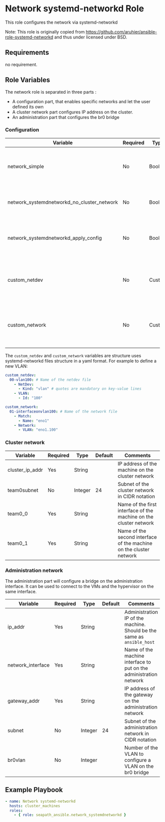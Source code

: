 # Network systemd-networkd Role

This role configures the network via systemd-networkd

Note: This role is originally copied from https://github.com/aruhier/ansible-role-systemd-networkd and thus under licensed under BSD.

## Requirements

no requirement.

## Role Variables

The network role is separated in three parts :
- A configuration part, that enables specific networks and let the user defined its own
- A cluster network part configures IP address on the cluster.
- An administration part that configures the br0 bridge

### Configuration

| Variable                                   | Required | Type   | Comments                                                                     |
|--------------------------------------------|----------|--------|------------------------------------------------------------------------------|
| network_simple                             | No       | Bool   | Put to true to avoid defining the administration network. See below          |
| network_systemdnetworkd_no_cluster_network | No       | Bool   | Put to true to avoid defining the cluster IP configuration. See below        |
| network_systemdnetworkd_apply_config       | No       | Bool   | Apply the configuration directly, or wait for next reboot to be applied      |
| custom_netdev                              | No       | Custom | Additional systemd-networkd network for the user to define. See syntax below |
| custom_network                             | No       | Custom | Additional systemd-networkd netdev for the user to define. See syntax below  |

The `custom_netdev` and `custom_network` variables are structure uses systemd-networkd files structure in a yaml format.
For example to define a new VLAN:

```yaml
custom_netdev:
  00-vlan100: # Name of the netdev file
    - NetDev:
      - Kind: "vlan" # quotes are mandatory on key-value lines
    - VLAN:
      - Id: "100"

custom_network:
  01-interfaceonvlan100: # Name of the network file
    - Match:
      - Name: "eno1"
    - Network:
      - VLAN: "eno1.100"
```

### Cluster network

| Variable           | Required | Type    | Default | Comments                                                            |
|--------------------|----------|---------|---------|---------------------------------------------------------------------|
| cluster_ip_addr    | Yes      | String  |         | IP address of the machine on the cluster network                    |
| team0subnet        | No       | Integer | 24      | Subnet of the cluster network in CIDR notation                      |
| team0_0            | Yes      | String  |         | Name of the first interface of the machine on the cluster network   |
| team0_1            | Yes      | String  |         | Name of the second  interface of the machine on the cluster network |

### Administration network

The administration part will configure a bridge on the administration interface.
It can be used to connect to the VMs and the hypervisor on the same interface.

| Variable           | Required | Type    | Default | Comments                                                               |
|--------------------|----------|---------|---------|------------------------------------------------------------------------|
| ip_addr            | Yes      | String  |         | Administration IP of the machine. Should be the same as `ansible_host` |
| network_interface  | Yes      | String  |         | Name of the machine interface to put on the administration network     |
| gateway_addr       | Yes      | String  |         | IP address of the gateway on the administration network                |
| subnet             | No       | Integer | 24      | Subnet of the administration network in CIDR notation                  |
| br0vlan            | No       | Integer |         | Number of the VLAN to configure a VLAN on the br0 bridge               |

## Example Playbook

```yaml
- name: Network systemd-networkd
  hosts: cluster_machines
  roles:
    - { role: seapath_ansible.network_systemdnetworkd }
```
